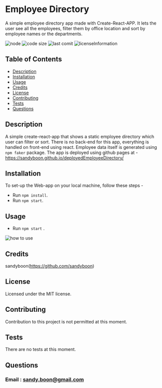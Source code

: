 # Employee Directory

A simple employee directory app made with Create-React-APP. It lets the user see all the employees, filter them by office location and sort by employee names or the departments.

![node](https://img.shields.io/node/v/latest?style=plastic)
![code size](https://img.shields.io/github/languages/code-size/sandyboon/employee-directory-react)
![last comit](https://img.shields.io/github/last-commit/sandyboon/employee-directory-react)
![licenseInformation](https://img.shields.io/apm/l/vim-mode)

## Table of Contents

- [Description](#Description)
- [Installation](#Installation)
- [Usage](#Usage)
- [Credits](#Credits)
- [License](#License)
- [Contributing](#Contributing)
- [Tests](#Tests)
- [Questions](#Questions)

## Description

A simple create-react-app that shows a static employee directory which user can filter or sort. There is no back-end for this app, everything is handled on front-end using react.
Employee data itself is generated using <code>npm faker</code> package. The app is deployed using github pages at -
https://sandyboon.github.io/deployedEmployeeDirectory/

## Installation

To set-up the Web-app on your local machine, follow these steps -

- Run <code>npm install</code>.
- Run <code>npm start</code>.

## Usage

- Run <code>npm start</code> .

![how to use](./public/assets/empdir.gif)

## Credits

sandyboon(https://github.com/sandyboon)

## License

Licensed under the MIT license.

## Contributing

Contribution to this project is not permitted at this moment.

## Tests

There are no tests at this moment.

## Questions

### Email : sandy.boon@gmail.com
